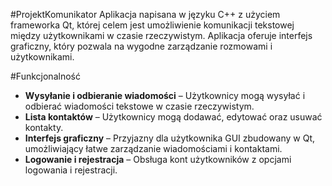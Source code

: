 #ProjektKomunikator
Aplikacja napisana w języku C++ z użyciem frameworka Qt, której celem jest umożliwienie komunikacji tekstowej między użytkownikami w czasie rzeczywistym. Aplikacja oferuje interfejs graficzny, który pozwala na wygodne zarządzanie rozmowami i użytkownikami.

#Funkcjonalność
- **Wysyłanie i odbieranie wiadomości** – Użytkownicy mogą wysyłać i odbierać wiadomości tekstowe w czasie rzeczywistym.
- **Lista kontaktów** – Użytkownicy mogą dodawać, edytować oraz usuwać kontakty.
- **Interfejs graficzny** – Przyjazny dla użytkownika GUI zbudowany w Qt, umożliwiający łatwe zarządzanie wiadomościami i kontaktami.
- **Logowanie i rejestracja** – Obsługa kont użytkowników z opcjami logowania i rejestracji.
